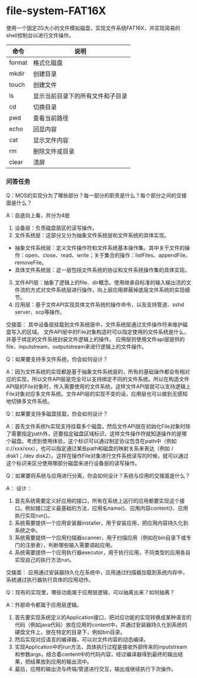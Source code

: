 # file-system-FAT16X

使用一个固定2G大小的文件模拟磁盘，实现文件系统FAT16X，并实现简易的shell控制台以进行文件操作。


| 命令   | 说明                             |
| ------ | -------------------------------- |
| format | 格式化磁盘                       |
| mkdir  | 创建目录                         |
| touch  | 创建文件                         |
| ls     | 显示当前目录下的所有文件和子目录 |
| cd     | 切换目录                         |
| pwd    | 查看当前路径                     |
| echo   | 回显内容                         |
| cat    | 显示文件内容                     |
| rm     | 删除文件或目录                   |
| clear  | 清屏                             |

### 问答任务

Q：MOS的实现分为了哪些部分？每一部分的职责是什么？每个部分之间的交接面是什么？

A：自底向上看，共分为4层

1. 设备层：负责磁盘扇区的读写操作。
2. 文件系统层：这部分又分为抽象文件系统层和文件系统的具体实现。

- 抽象文件系统层：定义文件操作符和文件系统基本操作集。其中关于文件的操作：open、close、read、write；关于集合的操作：listFiles、appendFile、removeFile。
- 具体文件系统层：这一层包括文件系统的协议和文件系统操作集的具体实现。

3. 文件API层：抽象了逻辑上的file、dir概念。使用继承自标准的输入输出流的文件流的方式对文件系统层进行操作，向上层应用屏蔽掉底层文件系统的实现细节。
4. 应用层：基于文件API实现具体文件系统的操作命令，以及支持管道、sshd server、scp等操作。

交接面：
其中设备层挂载到文件系统层中，文件系统层通过文件操作符来维护磁盘写入的区域。
文件API层中的File对象构造时可以指定使用的文件系统是什么，并基于绑定的文件系统封装文件逻辑上的操作。
应用层则使用文件api层提供的file、inputstream、outputstream来进行逻辑上的文件操作。

Q：如果要支持多文件系统，你会如何设计？

A：因为文件系统的实现都是基于抽象文件系统层的，所有的基础操作都会有相对应的实现，所以文件API层是完全可以支持绑定不同的文件系统。所以在构造文件API层的File对象时，传入需要使用的文件系统，这样文件API层就可以支持逻辑上File对象对应多文件系统。文件API层的实现不变的话，应用层也可以做到无感知地切换多文件系统。

Q：如果要支持多磁盘挂载，你会如何设计？

A：首先文件系统fs实现支持挂载多个磁盘，然后文件API层在初始化File对象时除了需要指定path外，还要指定磁盘区域标识，这样文件操作符就知道操作的是哪个磁盘。考虑到使用体验，这个标识可以通过制定协议包含在path中（例如c://xxx/xxx），也可以指定通过某些path和磁盘的映射关系来表达（例如 / disk1；/dev disk2）。这样在操作File对象进行文件系统读写的时候，就可以通过这个标识来区分使用哪部分磁盘来进行设备层的读写操作。

Q：如果要将系统与应用进行分离，你会如何设计？系统与应用的交接面是什么？

A：
设计：

1. 首先系统需要定义好应用的接口，所有在系统上运行的应用都要实现这个接口。例如接口定义最基础的方法，应用名name()、应用内容content()、应用执行实现run()。
2. 系统需要提供一个应用安装器installer，用于安装应用，把应用内容持久化到系统之中。
3. 系统需要提供一个应用扫描器scanner，用于扫描应用（例如在bin目录下或专门的注册表），判断哪些输入需要调起应用。
4. 系统需要提供一个应用执行器executor，用于执行应用，不同类型的应用各自实现自己的执行方法run。

交接面：
应用通过安装器持久化在系统中，应用通过扫描器加载到系统内存中，系统通过执行器执行具体的应用动作。

Q：现有的实现里，哪些功能属于应用层逻辑，可以抽离出来？如何抽离？

A：外部命令都属于应用层逻辑。

1. 首先要实现系统定义的Application接口，把对应功能的实现转换成某种语言的代码（例如java代码）放在应用的content中，并通过安装器持久化到系统的硬盘文件上，放在特定的目录下，例如bin目录。
2. 然后实现对应语言的编译器，可以对文件内容的动态编译。
3. 实现Application中的run方法，具体执行过程是接收外部传来的inputstream和参数args，结合着content中的代码内容，经过编译器得到最终的输出结果，把结果放到应用的输出流中。
4. 最后，应用的输出流与终端/管道进行交互，输出或继续执行下次操作。
